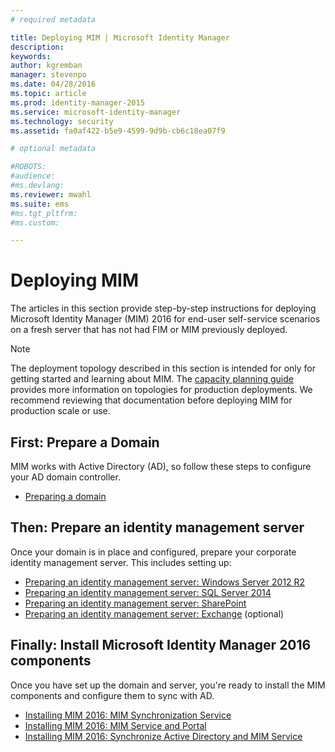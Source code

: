 ```yaml
---
# required metadata

title: Deploying MIM | Microsoft Identity Manager
description:
keywords:
author: kgremban
manager: stevenpo
ms.date: 04/28/2016
ms.topic: article
ms.prod: identity-manager-2015
ms.service: microsoft-identity-manager
ms.technology: security
ms.assetid: fa0af422-b5e9-4599-9d9b-cb6c18ea07f9

# optional metadata

#ROBOTS:
#audience:
#ms.devlang:
ms.reviewer: mwahl
ms.suite: ems
#ms.tgt_pltfrm:
#ms.custom:

---
```


# Deploying MIM
The articles in this section provide step-by-step instructions for deploying Microsoft Identity Manager (MIM) 2016 for end-user self-service scenarios on a fresh server that has not had FIM or MIM previously deployed.

> [!NOTE]
> The deployment topology described in this section is intended for only for getting started and learning about MIM.  The [capacity planning guide](/microsoft-identity-manager/PlanDesign/capacity-planning-guide) provides more information on topologies for production deployments.  We recommend reviewing that documentation before deploying MIM for production scale or use.

<!---
Comment: Restore after PAM content is included

The privileged access management scenario is deployed differently than other MIM scenarios, as it requires a dedicated bastion forest environment.  If you want to learn more about deploying MIM for Privileged Identity Management, see [Getting Started with Privileged Access Management](privileged-access-management-get-started.md).
--->

## First: Prepare a Domain
MIM works with Active Directory (AD), so follow these steps to configure your AD domain controller.
- [Preparing a domain](preparing-domain.md)

## Then: Prepare an identity management server
Once your domain is in place and configured, prepare your corporate identity management server. This includes setting up:
- [Preparing an identity management server: Windows Server 2012 R2](prepare-server-ws2012r2.md)
- [Preparing an identity management server: SQL Server 2014](prepare-server-sql2014.md)
- [Preparing an identity management server: SharePoint](prepare-server-sharepoint.md)
- [Preparing an identity management server: Exchange](prepare-server-exchange.md) (optional)

## Finally: Install Microsoft Identity Manager 2016 components
Once you have set up the domain and server, you're ready to install the MIM components and configure them to sync with AD.
- [Installing MIM 2016: MIM Synchronization Service](install-mim-sync.md)
- [Installing MIM 2016: MIM Service and Portal](install-mim-service-portal.md)
- [Installing MIM 2016: Synchronize Active Directory and MIM Service](install-mim-sync-ad-service.md)
